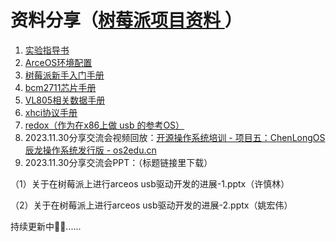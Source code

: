 # 资料分享（[树莓派项目资料 ](https://docs.qq.com/doc/DSU1QalVwWmtuT3NF)）

1. [实验指导书](https://chenlongos.com/raspi4-with-arceos-doc/)
2. [ArceOS环境配置](https://rcore-os.cn/arceos-tutorial-book/ch01-00.html)
3. [树莓派新手入门手册](https://github.com/chenlongos/raspi4-with-arceos-doc/blob/master/src/assert/树莓派4B新手入门手册.pdf)
4. [bcm2711芯片手册](https://datasheets.raspberrypi.com/bcm2711/bcm2711-peripherals.pdf)
5. [VL805相关数据手册](https://github.com/chenlongos/raspi4-with-arceos-doc/blob/master/src/assert/DS_VLI_VL805_093.pdf)
6. [xhci协议手册](https://github.com/chenlongos/raspi4-with-arceos-doc/blob/master/src/assert/extensible-host-controler-interface-usb-xhci.pdf)
7. [redox（作为在x86上做 usb 的参考OS）](https://github.com/redox-os/drivers)
8. 2023.11.30分享交流会视频回放：[开源操作系统培训 - 项目五：ChenLongOS辰龙操作系统发行版 - os2edu.cn](https://os2edu.cn/course/161)
9. 2023.11.30分享交流会PPT：（标题链接里下载）

（1）关于在树莓派上进行arceos usb驱动开发的进展-1.pptx（许慎林）

（2）关于在树莓派上进行arceos usb驱动开发的进展-2.pptx（姚宏伟）



持续更新中🚗🚗......
